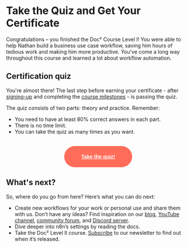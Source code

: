 # Take the Quiz and Get Your Certificate

Congratulations – you finished the Doc² Course Level I! You were able to help Nathan build a business use case workflow, saving him hours of tedious work and making him more productive. You’ve come a long way throughout this course and learned a lot about workflow automation.

## Certification quiz

You're almost there! The last step before earning your certificate - after [signing-up](https://n8n-community.typeform.com/to/PDEMrevI) and completing the [course milestones](/courses/level-one/#do-i-get-a-certificate) - is passing the quiz.

The quiz consists of two parts: theory and practice. Remember:

- You need to have at least 80% correct answers in each part.
- There is no time limit.
- You can take the quiz as many times as you want.

<br/>
<div style="text-align:center;">
	<button style="font-weight: 600;padding: 20px 46px;border-radius: 30px;color: #fff;background-color: #ff6d5a;border-color: #ff6d5a;border: 1px solid #ff6d5a;font-size: 14px;"><a href="https://n8n-community.typeform.com/to/JMoBXeGA" style="color: #fff;">Take the quiz!</a></button>
</div>


## What's next?

So, where do you go from here? Here’s what you can do next:

* Create new workflows for your work or personal use and share them with us. Don’t have any ideas? Find inspiration on our [blog](https://n8n.io/blog/), [YouTube channel](https://www.youtube.com/c/n8n-io), [community forum](https://community.n8n.io), and [Discord server](https://discord.gg/vWwMVThRta).
* Dive deeper into n8n’s settings by reading the docs.
* Take the Doc² Level II course. [Subscribe](https://n8n.io/blog/#subscribe) to our newsletter to find out when it’s released.
